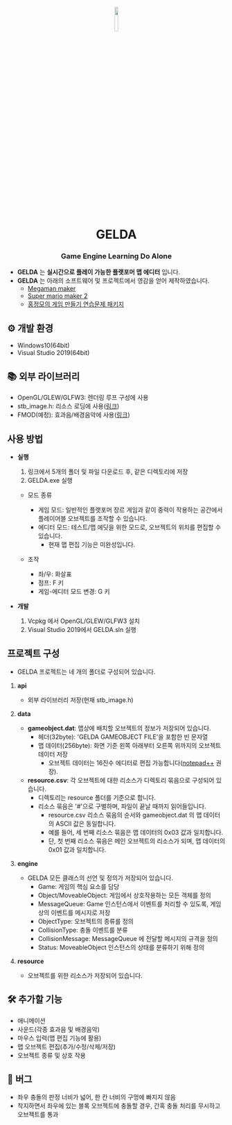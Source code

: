<p align="center">
  <img width="12%" src="https://user-images.githubusercontent.com/42532724/127039280-f16ae498-a1a6-4c1f-a3f3-6083fdace241.png"/>
</p>
<h1 align="center">GELDA</h1>
<h3 align="center">Game Engine Learning Do Alone</h3>

- **GELDA** 는 **실시간으로 플레이 가능한 플랫포머 맵 에디터** 입니다.
- **GELDA** 는 아래의 소프트웨어 및 프로젝트에서 영감을 얻어 제작하였습니다.
  - [Megaman maker](https://megamanmaker.com/)
  - [Super mario maker 2](https://supermariomaker.nintendo.com/)
  - [홍정모의 게임 만들기 연습문제 패키지](https://github.com/jmhong-simulation/GameDevPracticePackage)


## ⚙ 개발 환경
- Windows10(64bit)
- Visual Studio 2019(64bit)


## 📚 외부 라이브러리
- OpenGL/GLEW/GLFW3: 렌더링 루프 구성에 사용
- stb_image.h: 리소스 로딩에 사용([링크](https://github.com/nothings/stb/blob/master/stb_image.h))
- FMOD(예정): 효과음/배경음악에 사용([링크](https://www.fmod.com/))


## 사용 방법
- **실행**
  1. 링크에서 5개의 폴더 및 파일 다운로드 후, 같은 디렉토리에 저장
  2. GELDA.exe 실행

  - 모드 종류
    - 게임 모드: 일반적인 플랫포머 장르 게임과 같이 중력이 작용하는 공간에서 플레이어블 오브젝트를 조작할 수 있습니다.
    - 에디터 모드: 테스트/맵 에딧을 위한 모드로, 오브젝트의 위치를 편집할 수 있습니다.
      - 현재 맵 편집 기능은 미완성입니다.

  - 조작
    - 좌/우: 화살표
    - 점프: F 키
    - 게임-에디터 모드 변경: G 키

- **개발**
  1. Vcpkg 에서 OpenGL/GLEW/GLFW3 설치
  2. Visual Studio 2019에서 GELDA.sln 실행

## 프로젝트 구성
- GELDA 프로젝트는 네 개의 폴더로 구성되어 있습니다.

1. **api**
   - 외부 라이브러리 저장(현재 stb_image.h)

2. **data**
   - **gameobject.dat**: 맵상에 배치할 오브젝트의 정보가 저장되어 있습니다.
     - 헤더(32byte): 'GELDA GAMEOBJECT FILE'을 포함한 빈 문자열
     - 맵 데이터(256byte): 화면 기준 왼쪽 아래부터 오른쪽 위까지의 오브젝트 데이터 저장
        - 오브젝트 데이터는 16진수 에디터로 편집 가능합니다([notepad++](https://notepad-plus-plus.org/downloads/) 권장).
   - **resource.csv**: 각 오브젝트에 대한 리소스가 디렉토리 묶음으로 구성되어 있습니다.
     - 디렉토리는 resource 폴더를 기준으로 합니다.
     - 리소스 묶음은 '#'으로 구별하며, 파일이 끝날 때까지 읽어들입니다.
        - resource.csv 리소스 묶음의 순서와 gameobject.dat 의 맵 데이터의 ASCII 값은 동일합니다.
        - 예를 들어, 세 번째 리소스 묶음은 맵 데이터의 0x03 값과 일치합니다.
        - 단, 첫 번째 리소스 묶음은 메인 오브젝트의 리소스가 되며, 맵 데이터의 0x01 값과 일치합니다.

3. **engine**
   - GELDA 모든 클래스의 선언 및 정의가 저장되어 있습니다.
     - Game: 게임의 핵심 요소를 담당
     - Object/MoveableObject: 게임에서 상호작용하는 모든 객체를 정의
     - MessageQueue: Game 인스턴스에서 이벤트를 처리할 수 있도록, 게임상의 이벤트를 메시지로 저장
     - ObjectType: 오브젝트의 종류를 정의
     - CollisionType: 충돌 이벤트를 분류
     - CollisionMessage: MessageQueue 에 전달할 메시지의 규격을 정의
     - Status: MoveableObject 인스턴스의 상태를 분류하기 위해 정의

4. **resource**
    - 오브젝트를 위한 리소스가 저장되어 있습니다.


## 🛠 추가할 기능
- 애니메이션
- 사운드(각종 효과음 및 배경음악)
- 마우스 입력(맵 편집 기능에 활용)
- 맵 오브젝트 편집(추가/수정/삭제/저장)
- 오브젝트 종류 및 상호 작용


## 🐞 버그
- 좌우 충돌의 판정 너비가 넓어, 한 칸 너비의 구멍에 빠지지 않음
- 착지하면서 좌우에 있는 블록 오브젝트에 충돌할 경우, 간혹 충돌 처리를 무시하고 오브젝트를 통과
